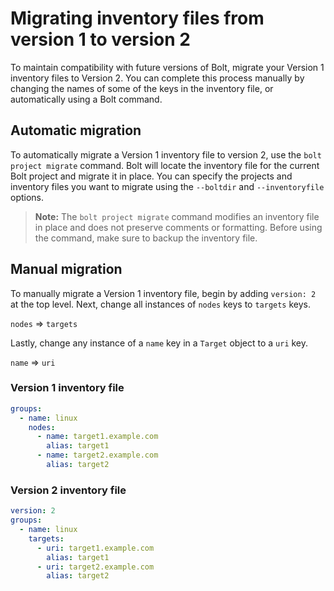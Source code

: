 # Migrating inventory files from version 1 to version 2

To maintain compatibility with future versions of Bolt, migrate your Version 1
inventory files to Version 2. You can complete this process manually by
changing the names of some of the keys in the inventory file, or automatically
using a Bolt command.

## Automatic migration

To automatically migrate a Version 1 inventory file to version 2, use the `bolt
project migrate` command. Bolt will locate the inventory file for the current
Bolt project and migrate it in place. You can specify the projects and inventory
files you want to migrate using the `--boltdir` and `--inventoryfile` options.

> **Note:** The `bolt project migrate` command modifies an inventory file in place and does not preserve comments or formatting. Before using the command, make sure to backup the inventory file.

## Manual migration

To manually migrate a Version 1 inventory file, begin by adding `version: 2` at the top level. Next, change all instances of `nodes` keys to `targets` keys.

`nodes` => `targets`

Lastly, change any instance of a `name` key in a `Target` object to a `uri` key.

`name` => `uri`

### Version 1 inventory file

```yaml
groups:
  - name: linux
    nodes:
      - name: target1.example.com
        alias: target1
      - name: target2.example.com
        alias: target2
```

### Version 2 inventory file

```yaml
version: 2
groups:
  - name: linux
    targets:
      - uri: target1.example.com
        alias: target1
      - uri: target2.example.com
        alias: target2
```